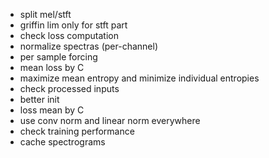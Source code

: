 * split mel/stft
* griffin lim only for stft part
* check loss computation
* normalize spectras (per-channel)
* per sample forcing
* mean loss by C
* maximize mean entropy and minimize individual entropies
* check processed inputs
* better init
* loss mean by C
* use conv norm and linear norm everywhere
* check training performance
* cache spectrograms


